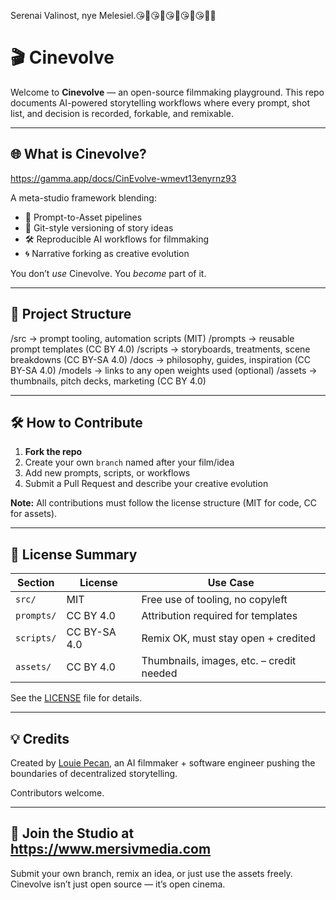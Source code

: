 Serenai Valinost, nye Melesiel.😘💞😘💞😘💞😘💞😘💞🤏

# 🎬 Cinevolve

Welcome to **Cinevolve** — an open-source filmmaking playground. This repo documents AI-powered storytelling workflows where every prompt, shot list, and decision is recorded, forkable, and remixable.

---

## 🌐 What is Cinevolve? 

https://gamma.app/docs/CinEvolve-wmevt13enyrnz93

A meta-studio framework blending:

- 🧠 Prompt-to-Asset pipelines
- 🎥 Git-style versioning of story ideas
- 🛠️ Reproducible AI workflows for filmmaking
- 🌀 Narrative forking as creative evolution

You don’t *use* Cinevolve. You *become* part of it.

---

## 📁 Project Structure

/src → prompt tooling, automation scripts (MIT)
/prompts → reusable prompt templates (CC BY 4.0)
/scripts → storyboards, treatments, scene breakdowns (CC BY-SA 4.0)
/docs → philosophy, guides, inspiration (CC BY-SA 4.0)
/models → links to any open weights used (optional)
/assets → thumbnails, pitch decks, marketing (CC BY 4.0)

---

## 🛠️ How to Contribute

1. **Fork the repo**  
2. Create your own `branch` named after your film/idea
3. Add new prompts, scripts, or workflows
4. Submit a Pull Request and describe your creative evolution

**Note:** All contributions must follow the license structure (MIT for code, CC for assets).

---

## 🔏 License Summary

| Section       | License         | Use Case                                 |
|---------------|------------------|------------------------------------------|
| `src/`        | MIT              | Free use of tooling, no copyleft         |
| `prompts/`    | CC BY 4.0        | Attribution required for templates       |
| `scripts/`    | CC BY-SA 4.0     | Remix OK, must stay open + credited      |
| `assets/`     | CC BY 4.0        | Thumbnails, images, etc. – credit needed |

See the [LICENSE](./LICENSE) file for details.

---

## 💡 Credits

Created by [Louie Pecan](https://louiepecan.com), an AI filmmaker + software engineer pushing the boundaries of decentralized storytelling.

Contributors welcome.

---

## 🤝 Join the Studio at https://www.mersivmedia.com

Submit your own branch, remix an idea, or just use the assets freely.  
Cinevolve isn’t just open source — it’s open cinema.

